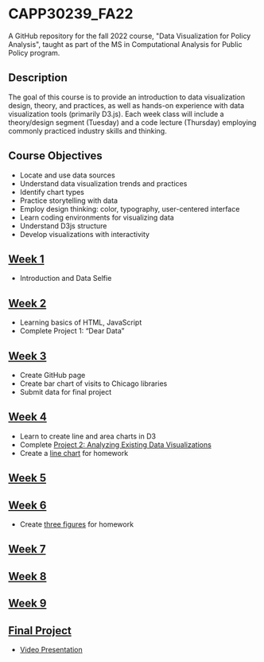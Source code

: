 # CAPP30239_FA22

A GitHub repository for the fall 2022 course, "Data Visualization for Policy Analysis", taught as part of the MS in Computational Analysis for Public Policy program.

## Description

The goal of this course is to provide an introduction to data visualization design, theory, and practices, as well as hands-on experience with data visualization tools (primarily D3.js).  Each week class will include a theory/design segment (Tuesday) and a code lecture (Thursday) employing commonly practiced industry skills and thinking.

## Course Objectives

- Locate and use data sources
- Understand data visualization trends and practices
- Identify chart types
- Practice storytelling with data
- Employ design thinking: color, typography, user-centered interface
- Learn coding environments for visualizing data
- Understand D3js structure
- Develop visualizations with interactivity

## [Week 1](https://github.com/dustinmarshall/CAPP30239_FA22/tree/main/week_01)
- Introduction and Data Selfie

## [Week 2](https://github.com/dustinmarshall/CAPP30239_FA22/tree/main/week_02)
- Learning basics of HTML, JavaScript
- Complete Project 1: “Dear Data”

## [Week 3](https://github.com/dustinmarshall/CAPP30239_FA22/tree/main/week_03)
- Create GitHub page
- Create bar chart of visits to Chicago libraries
- Submit data for final project

## [Week 4](https://github.com/dustinmarshall/CAPP30239_FA22/tree/main/week_04)
- Learn to create line and area charts in D3
- Complete [Project 2: Analyzing Existing Data Visualizations](https://dustinmarshall.github.io/CAPP30239_FA22/week_04/analyzing_existing_data_visualizations.pdf)
- Create a [line chart](https://dustinmarshall.github.io/CAPP30239_FA22/week_04/homework.html) for homework

## [Week 5](https://github.com/dustinmarshall/CAPP30239_FA22/tree/main/week_05)

## [Week 6](https://github.com/dustinmarshall/CAPP30239_FA22/tree/main/week_06)
- Create [three figures](https://dustinmarshall.github.io/CAPP30239_FA22/week_06/homework/homework.html) for homework

## [Week 7](https://github.com/dustinmarshall/CAPP30239_FA22/tree/main/week_07)

## [Week 8](https://github.com/dustinmarshall/CAPP30239_FA22/tree/main/week_08)

## [Week 9](https://github.com/dustinmarshall/CAPP30239_FA22/tree/main/week_09)

## [Final Project](https://github.com/dustinmarshall/CAPP30239_FA22/tree/main/final_project)
 - <a href="https://watch.screencastify.com/v/XLusyUxAr1nBUedPzzj3">Video Presentation</a>
